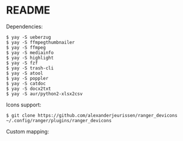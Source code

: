 # README

Dependencies:

```
$ yay -S ueberzug
$ yay -S ffmpegthumbnailer
$ yay -S ffmpeg
$ yay -S mediainfo
$ yay -S highlight
$ yay -S fzf
$ yay -S trash-cli
$ yay -S atool
$ yay -S poppler
$ yay -S catdoc
$ yay -S docx2txt
$ yay -S aur/python2-xlsx2csv
```

Icons support:

```
$ git clone https://github.com/alexanderjeurissen/ranger_devicons ~/.config/ranger/plugins/ranger_devicons
```

Custom mapping:

```
```

